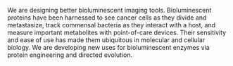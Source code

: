 <!-- title: Bioluminescence Imaging -->
<!-- image: area1.jpeg -->

We are designing better bioluminescent imaging tools. Bioluminescent proteins have been harnessed to see cancer cells as they divide and metastasize, track commensal bacteria as they interact with a host, and measure important metabolites with point-of-care devices. Their sensitivity and ease of use has made them ubiquitous in molecular and cellular biology. We are developing new uses for bioluminescent enzymes via protein engineering and directed evolution.